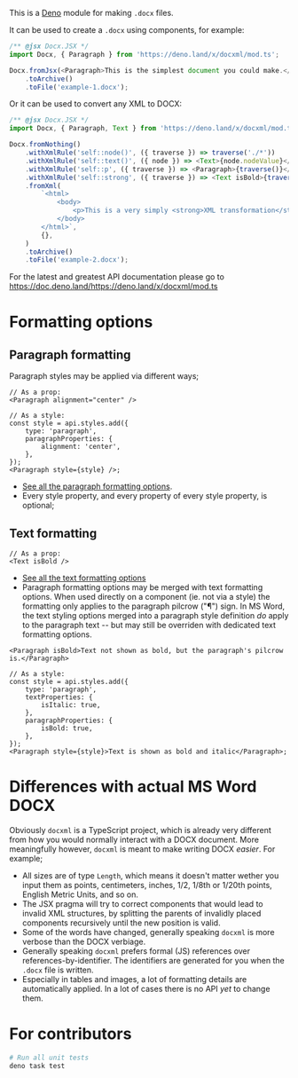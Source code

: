 This is a [Deno](https://deno.land) module for making `.docx` files.

It can be used to create a `.docx` using components, for example:

```ts
/** @jsx Docx.JSX */
import Docx, { Paragraph } from 'https://deno.land/x/docxml/mod.ts';

Docx.fromJsx(<Paragraph>This is the simplest document you could make.</Paragraph>)
	.toArchive()
	.toFile('example-1.docx');
```

Or it can be used to convert any XML to DOCX:

```ts
/** @jsx Docx.JSX */
import Docx, { Paragraph, Text } from 'https://deno.land/x/docxml/mod.ts';

Docx.fromNothing()
	.withXmlRule('self::node()', ({ traverse }) => traverse('./*'))
	.withXmlRule('self::text()', ({ node }) => <Text>{node.nodeValue}</Text>)
	.withXmlRule('self::p', ({ traverse }) => <Paragraph>{traverse()}</Paragraph>)
	.withXmlRule('self::strong', ({ traverse }) => <Text isBold>{traverse()}</Text>)
	.fromXml(
		`<html>
			<body>
				<p>This is a very simply <strong>XML transformation</strong>.</p>
			</body>
		</html>`,
		{},
	)
	.toArchive()
	.toFile('example-2.docx');
```

For the latest and greatest API documentation please go to https://doc.deno.land/https://deno.land/x/docxml/mod.ts

# Formatting options

## Paragraph formatting

Paragraph styles may be applied via different ways;

```tsx
// As a prop:
<Paragraph alignment="center" />
```

```tsx
// As a style:
const style = api.styles.add({
	type: 'paragraph',
	paragraphProperties: {
		alignment: 'center',
	},
});
<Paragraph style={style} />;
```

- [See all the paragraph formatting options](https://doc.deno.land/https://deno.land/x/docxml/src/properties/paragraph-properties.ts/~/ParagraphProperties).
- Every style property, and every property of every style property, is optional;


## Text formatting

```tsx
// As a prop:
<Text isBold />
```

- [See all the text formatting options](https://doc.deno.land/https://deno.land/x/docxml/src/properties/text-properties.ts/~/TextProperties)
- Paragraph formatting options may be merged with text formatting options. When used directly on a component (ie. not via a style) the formatting only applies to the paragraph pilcrow ("¶") sign. In MS Word, the text styling options merged into a paragraph style definition _do_ apply to the paragraph text -- but may still be overriden with dedicated text formatting options.

```tsx
<Paragraph isBold>Text not shown as bold, but the paragraph's pilcrow is.</Paragraph>
```

```tsx
// As a style:
const style = api.styles.add({
	type: 'paragraph',
	textProperties: {
		isItalic: true,
	},
	paragraphProperties: {
		isBold: true,
	},
});
<Paragraph style={style}>Text is shown as bold and italic</Paragraph>;
```

# Differences with actual MS Word DOCX

Obviously `docxml` is a TypeScript project, which is already very different from how you would normally interact
with a DOCX document. More meaningfully however, `docxml` is meant to make writing DOCX _easier_. For example;

- All sizes are of type `Length`, which means it doesn't matter wether you input them as points, centimeters,
  inches, 1/2, 1/8th or 1/20th points, English Metric Units, and so on.
- The JSX pragma will try to correct components that would lead to invalid XML structures, by splitting the parents of
  invalidly placed components recursively until the new position is valid.
- Some of the words have changed, generally speaking `docxml` is more verbose than the DOCX verbiage.
- Generally speaking `docxml` prefers formal (JS) references over references-by-identifier. The identifiers are
  generated for you when the `.docx` file is written.
- Especially in tables and images, a lot of formatting details are automatically applied. In a lot of cases there
 is no API _yet_ to change them.


# For contributors

```sh
# Run all unit tests
deno task test
```